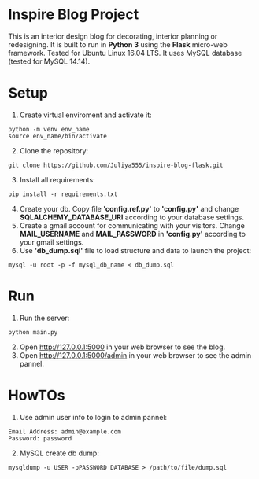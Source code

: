 # Inspire Blog Project
This is an interior design blog for decorating, interior planning or redesigning.
It is built to run in **Python 3** using the **Flask** micro-web framework. Tested for Ubuntu Linux 16.04 LTS.
It uses MySQL database (tested for MySQL 14.14).


# Setup
1. Create virtual enviroment and activate it:
  ```
  python -m venv env_name
  source env_name/bin/activate
  ```
2. Clone the repository:
  ```
  git clone https://github.com/Juliya555/inspire-blog-flask.git
  ```
3. Install all requirements:
  ```
  pip install -r requirements.txt
  ```
4. Create your db. Copy file **'config.ref.py'** to **'config.py'** and change **SQLALCHEMY_DATABASE_URI** according to your database settings. 
5. Create a gmail account for communicating with your visitors. Change **MAIL_USERNAME** and **MAIL_PASSWORD** in **'config.py'** according to your gmail settings.
6. Use **'db_dump.sql'** file to load structure and data to launch the project:
  ```
  mysql -u root -p -f mysql_db_name < db_dump.sql
  ```

# Run
1. Run the server:
  ```
  python main.py
  ```
2. Open http://127.0.0.1:5000 in your web browser to see the blog.
3. Open http://127.0.0.1:5000/admin in your web browser to see the admin pannel.

# HowTOs
1. Use admin user info to login to admin pannel:
  ```
  Email Address: admin@example.com
  Password: password
  ```
2. MySQL create db dump:
  ```
  mysqldump -u USER -pPASSWORD DATABASE > /path/to/file/dump.sql
  ```
